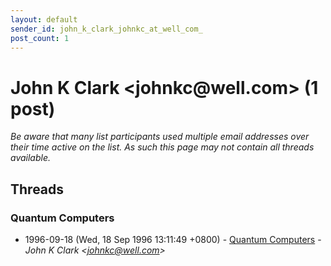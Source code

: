 ```yaml
---
layout: default
sender_id: john_k_clark_johnkc_at_well_com_
post_count: 1
---
```


# John K Clark <johnkc<span>@</span>well.com> (1 post)

_Be aware that many list participants used multiple email addresses over their time active on the list. As such this page may not contain all threads available._

## Threads

### Quantum Computers
+ 1996-09-18 (Wed, 18 Sep 1996 13:11:49 +0800) - [Quantum Computers](/archive/1996/09/9693f996495a36e1153d46f4c7907ad48cc216031ad497a35fd7cdc9ba3c5d1b) - _John K Clark \<johnkc@well.com\>_


